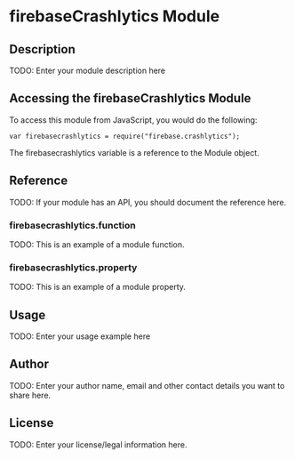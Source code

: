 # firebaseCrashlytics Module

## Description

TODO: Enter your module description here

## Accessing the firebaseCrashlytics Module

To access this module from JavaScript, you would do the following:

    var firebasecrashlytics = require("firebase.crashlytics");

The firebasecrashlytics variable is a reference to the Module object.

## Reference

TODO: If your module has an API, you should document
the reference here.

### firebasecrashlytics.function

TODO: This is an example of a module function.

### firebasecrashlytics.property

TODO: This is an example of a module property.

## Usage

TODO: Enter your usage example here

## Author

TODO: Enter your author name, email and other contact
details you want to share here.

## License

TODO: Enter your license/legal information here.
